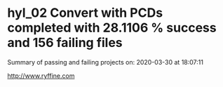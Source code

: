 # hyl_02 Convert with PCDs completed with 28.1106 % success and 156 failing files

Summary of passing and failing projects on: 2020-03-30 at 18:07:11

http://www.ryffine.com

